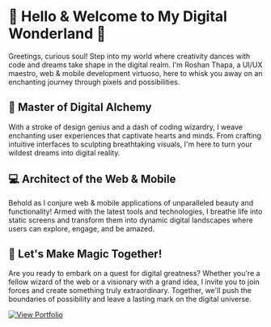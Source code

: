 # 👋 Hello & Welcome to My Digital Wonderland 🚀

Greetings, curious soul! Step into my world where creativity dances with code and dreams take shape in the digital realm. I'm Roshan Thapa, a UI/UX maestro, web & mobile development virtuoso, here to whisk you away on an enchanting journey through pixels and possibilities.

## 🎨 Master of Digital Alchemy
With a stroke of design genius and a dash of coding wizardry, I weave enchanting user experiences that captivate hearts and minds. From crafting intuitive interfaces to sculpting breathtaking visuals, I'm here to turn your wildest dreams into digital reality.

## 💻 Architect of the Web & Mobile
Behold as I conjure web & mobile applications of unparalleled beauty and functionality! Armed with the latest tools and technologies, I breathe life into static screens and transform them into dynamic digital landscapes where users can explore, engage, and be amazed.

## 🚀 Let's Make Magic Together!
Are you ready to embark on a quest for digital greatness? Whether you're a fellow wizard of the web or a visionary with a grand idea, I invite you to join forces and create something truly extraordinary. Together, we'll push the boundaries of possibility and leave a lasting mark on the digital universe.

[![View Portfolio](https://img.shields.io/badge/View%20Portfolio-007bff?style=for-the-badge)](https://lafacodes.github.io/)
